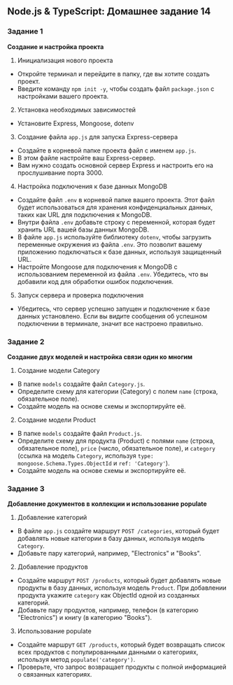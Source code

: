 ## Node.js & TypeScript: Домашнее задание 14

### Задание 1

**Создание и настройка проекта**

1. Инициализация нового проекта

- Откройте терминал и перейдите в папку, где вы хотите создать проект.
- Введите команду `npm init -y`, чтобы создать файл `package.json` с настройками вашего проекта.

2. Установка необходимых зависимостей

- Установите Express, Mongoose, dotenv

3. Создание файла `app.js` для запуска Express-сервера

- Создайте в корневой папке проекта файл с именем `app.js`.
- В этом файле настройте ваш Express-сервер.
- Вам нужно создать основной сервер Express и настроить его на прослушивание порта 3000.

4. Настройка подключения к базе данных MongoDB

- Создайте файл `.env` в корневой папке вашего проекта. Этот файл будет использоваться для хранения конфиденциальных данных, таких как URL для подключения к MongoDB.
- Внутри файла `.env` добавьте строку с переменной, которая будет хранить URL вашей базы данных MongoDB.
- В файле `app.js` используйте библиотеку `dotenv`, чтобы загрузить переменные окружения из файла `.env`. Это позволит вашему приложению подключаться к базе данных, используя защищенный URL.
- Настройте Mongoose для подключения к MongoDB с использованием переменной из файла `.env`. Убедитесь, что вы добавили код для обработки ошибок подключения.

5. Запуск сервера и проверка подключения

- Убедитесь, что сервер успешно запущен и подключение к базе данных установлено. Если вы видите сообщения об успешном подключении в терминале, значит все настроено правильно.

### Задание 2

**Создание двух моделей и настройка связи один ко многим**

1. Создание модели Category

- В папке `models` создайте файл `Category.js`.
- Определите схему для категории (Category) с полем `name` (строка, обязательное поле).
- Создайте модель на основе схемы и экспортируйте её.

2. Создание модели Product

- В папке `models` создайте файл `Product.js`.
- Определите схему для продукта (Product) с полями `name` (строка, обязательное поле), `price` (число, обязательное поле), и `category` (ссылка на модель `Category`, используя `type: mongoose.Schema.Types.ObjectId` и `ref: 'Category'`).
- Создайте модель на основе схемы и экспортируйте её.

### Задание 3

**Добавление документов в коллекции и использование populate**

1. Добавление категорий

- В файле `app.js` создайте маршрут `POST /categories`, который будет добавлять новые категории в базу данных, используя модель `Category`.
- Добавьте пару категорий, например, "Electronics" и "Books".

2. Добавление продуктов

- Создайте маршрут `POST /products`, который будет добавлять новые продукты в базу данных, используя модель `Product`. При добавлении продукта укажите `category` как ObjectId одной из созданных категорий.
- Добавьте пару продуктов, например, телефон (в категорию "Electronics") и книгу (в категорию "Books").

3. Использование populate

- Создайте маршрут `GET /products`, который будет возвращать список всех продуктов с популированными данными о категориях, используя метод `populate('category')`.
- Проверьте, что запрос возвращает продукты с полной информацией о связанных категориях.
